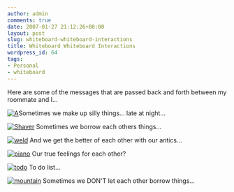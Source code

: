 ```yaml
---
author: admin
comments: true
date: 2007-01-27 21:12:26+00:00
layout: post
slug: whiteboard-whiteboard-interactions
title: Whiteboard Whiteboard Interactions
wordpress_id: 64
tags:
- Personal
- whiteboard
---
```


Here are some of the messages that are passed back and forth between my roommate and I...

[![A](https://xkyle.com/wp-content/uploads/100_0654.thumbnail.JPG)](https://xkyle.com/wp-content/uploads/100_0654.JPG)Sometimes we make up silly things... late at night...

[![Shaver](https://xkyle.com/wp-content/uploads/100_0660.thumbnail.JPG)](https://xkyle.com/wp-content/uploads/100_0660.JPG) Sometimes we borrow each others things...

[![weld](https://xkyle.com/wp-content/uploads/100_0663.thumbnail.JPG)](https://xkyle.com/wp-content/uploads/100_0663.JPG) And we get the better of each other with our antics...

[![piano](https://xkyle.com/wp-content/uploads/100_0665.thumbnail.JPG)](https://xkyle.com/wp-content/uploads/100_0665.JPG) Our true feelings for each other?

[![todo](https://xkyle.com/wp-content/uploads/100_0677.thumbnail.JPG)](https://xkyle.com/wp-content/uploads/100_0677.JPG) To do list...

[![mountain](https://xkyle.com/wp-content/uploads/100_0662.thumbnail.JPG)](https://xkyle.com/wp-content/uploads/100_0662.JPG)  Sometimes we DON'T let each other borrow things...
